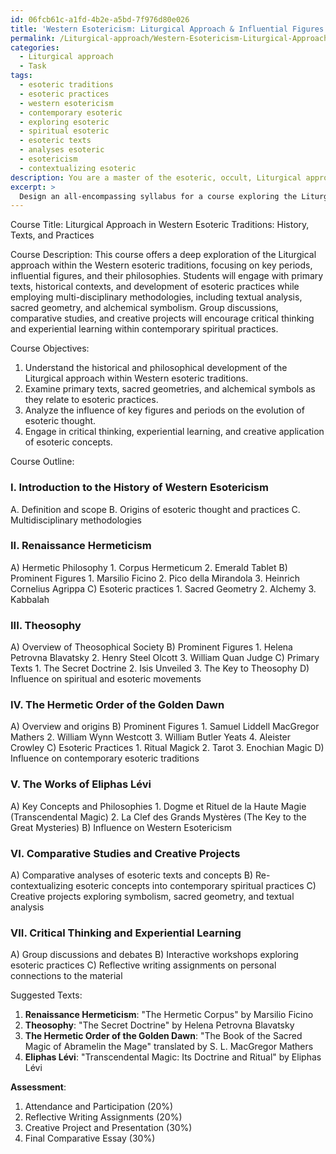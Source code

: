```yaml
---
id: 06fcb61c-a1fd-4b2e-a5bd-7f976d80e026
title: 'Western Esotericism: Liturgical Approach & Influential Figures'
permalink: /Liturgical-approach/Western-Esotericism-Liturgical-Approach-Influential-Figures/
categories:
  - Liturgical approach
  - Task
tags:
  - esoteric traditions
  - esoteric practices
  - western esotericism
  - contemporary esoteric
  - exploring esoteric
  - spiritual esoteric
  - esoteric texts
  - analyses esoteric
  - esotericism
  - contextualizing esoteric
description: You are a master of the esoteric, occult, Liturgical approach, you complete tasks to the absolute best of your ability, no matter if you think you were not trained to do the task specifically, you will attempt to do it anyways, since you have performed the tasks you are given with great mastery, accuracy, and deep understanding of what is requested. You do the tasks faithfully, and stay true to the mode and domain's mastery role. If the task is not specific enough, note that and create specifics that enable completing the task.
excerpt: >
  Design an all-encompassing syllabus for a course exploring the Liturgical approach within Western esoteric traditions. The curriculum should delve into primary texts, prominent figures, and their philosophies, as well as the historical context and development of esoteric practices. Incorporate multi-disciplinary methodologies such as textual analysis, sacred geometry, and alchemical symbolism. Encourage students to engage in critical thinking and experiential learning through group discussions, comparative studies, and creative projects that re-contextualize esoteric concepts within contemporary spiritual practices. Include at least three key periods—Renaissance Hermeticism, Theosophy, and the Golden Dawn—alongside analyses of influential individuals like Agrippa, Eliphas L\xE9vi, Madame Blavatsky, and Aleister Crowley.
---
```

Course Title: Liturgical Approach in Western Esoteric Traditions: History, Texts, and Practices

Course Description:
This course offers a deep exploration of the Liturgical approach within the Western esoteric traditions, focusing on key periods, influential figures, and their philosophies. Students will engage with primary texts, historical contexts, and development of esoteric practices while employing multi-disciplinary methodologies, including textual analysis, sacred geometry, and alchemical symbolism. Group discussions, comparative studies, and creative projects will encourage critical thinking and experiential learning within contemporary spiritual practices.

Course Objectives:
1. Understand the historical and philosophical development of the Liturgical approach within Western esoteric traditions.
2. Examine primary texts, sacred geometries, and alchemical symbols as they relate to esoteric practices.
3. Analyze the influence of key figures and periods on the evolution of esoteric thought.
4. Engage in critical thinking, experiential learning, and creative application of esoteric concepts.

Course Outline:

### I. Introduction to the History of Western Esotericism
   A. Definition and scope
   B. Origins of esoteric thought and practices
   C. Multidisciplinary methodologies

### II. Renaissance Hermeticism
   A) Hermetic Philosophy
       1. Corpus Hermeticum
       2. Emerald Tablet
   B) Prominent Figures
       1. Marsilio Ficino
       2. Pico della Mirandola
       3. Heinrich Cornelius Agrippa
   C) Esoteric practices
       1. Sacred Geometry
       2. Alchemy
       3. Kabbalah

### III. Theosophy
   A) Overview of Theosophical Society
   B) Prominent Figures
       1. Helena Petrovna Blavatsky
       2. Henry Steel Olcott
       3. William Quan Judge
   C) Primary Texts
       1. The Secret Doctrine
       2. Isis Unveiled
       3. The Key to Theosophy
   D) Influence on spiritual and esoteric movements

### IV. The Hermetic Order of the Golden Dawn
   A) Overview and origins
   B) Prominent Figures
       1. Samuel Liddell MacGregor Mathers
       2. William Wynn Westcott
       3. William Butler Yeats
       4. Aleister Crowley
   C) Esoteric Practices
       1. Ritual Magick
       2. Tarot
       3. Enochian Magic
   D) Influence on contemporary esoteric traditions

### V. The Works of Eliphas Lévi
   A) Key Concepts and Philosophies
       1. Dogme et Rituel de la Haute Magie (Transcendental Magic)
       2. La Clef des Grands Mystères (The Key to the Great Mysteries)
   B) Influence on Western Esotericism

### VI. Comparative Studies and Creative Projects
   A) Comparative analyses of esoteric texts and concepts
   B) Re-contextualizing esoteric concepts into contemporary spiritual practices
   C) Creative projects exploring symbolism, sacred geometry, and textual analysis

### VII. Critical Thinking and Experiential Learning
   A) Group discussions and debates
   B) Interactive workshops exploring esoteric practices
   C) Reflective writing assignments on personal connections to the material

Suggested Texts:
1. **Renaissance Hermeticism**: "The Hermetic Corpus" by Marsilio Ficino
2. **Theosophy**: "The Secret Doctrine" by Helena Petrovna Blavatsky
3. **The Hermetic Order of the Golden Dawn**: "The Book of the Sacred Magic of Abramelin the Mage" translated by S. L. MacGregor Mathers
4. **Eliphas Lévi**: "Transcendental Magic: Its Doctrine and Ritual" by Eliphas Lévi

**Assessment**:
1. Attendance and Participation (20%)
2. Reflective Writing Assignments (20%)
3. Creative Project and Presentation (30%)
4. Final Comparative Essay (30%)
